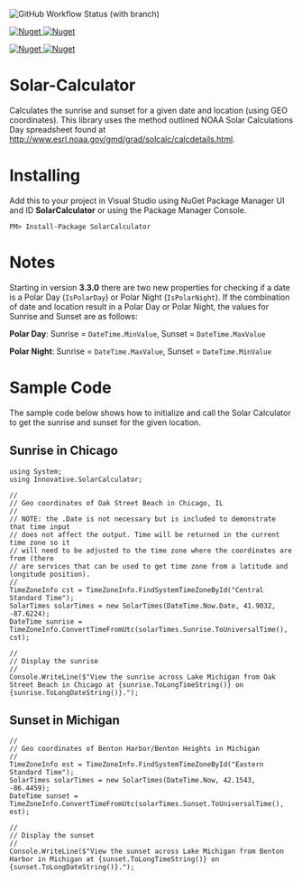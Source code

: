![GitHub Workflow Status (with branch)](https://img.shields.io/github/actions/workflow/status/porrey/Solar-Calculator/.github/workflows/dotnet.yml?style=for-the-badge)

[![Nuget](https://img.shields.io/nuget/v/Angle?label=Angle%20-%20NuGet&style=for-the-badge)
![Nuget](https://img.shields.io/nuget/dt/Angle?label=Downloads&style=for-the-badge)](https://www.nuget.org/packages/Angle/)

[![Nuget](https://img.shields.io/nuget/v/SolarCalculator?label=Solar%20Calculator%20-%20NuGet&style=for-the-badge)
![Nuget](https://img.shields.io/nuget/dt/SolarCalculator?label=Downloads&style=for-the-badge)](https://www.nuget.org/packages/SolarCalculator/)

# Solar-Calculator #
Calculates the sunrise and sunset for a given date and location (using GEO coordinates). This library uses the method outlined NOAA Solar Calculations Day spreadsheet found at http://www.esrl.noaa.gov/gmd/grad/solcalc/calcdetails.html.

# Installing #
Add this to your project in Visual Studio using NuGet Package Manager UI and ID **SolarCalculator** or using the Package Manager Console.

    PM> Install-Package SolarCalculator


# Notes #
Starting in version **3.3.0** there are two new properties for checking if a date is a Polar Day (`IsPolarDay`) or Polar Night (`IsPolarNight`). If the combination of date and location result in a Polar Day or Polar Night, the values for Sunrise and Sunset are as follows:

**Polar Day**:   Sunrise = `DateTime.MinValue`, Sunset = `DateTime.MaxValue`

**Polar Night**: Sunrise = `DateTime.MaxValue`, Sunset = `DateTime.MinValue`

# Sample Code #

The sample code below shows how to initialize and call the Solar Calculator to get the sunrise and sunset for the given location.

## Sunrise in Chicago ##

    using System;
    using Innovative.SolarCalculator;
    
    //
    // Geo coordinates of Oak Street Beach in Chicago, IL
    //
    // NOTE: the .Date is not necessary but is included to demonstrate that time input 
    // does not affect the output. Time will be returned in the current time zone so it 
    // will need to be adjusted to the time zone where the coordinates are from (there 
    // are services that can be used to get time zone from a latitude and longitude position).
    //
    TimeZoneInfo cst = TimeZoneInfo.FindSystemTimeZoneById("Central Standard Time");
    SolarTimes solarTimes = new SolarTimes(DateTime.Now.Date, 41.9032, -87.6224);
    DateTime sunrise = TimeZoneInfo.ConvertTimeFromUtc(solarTimes.Sunrise.ToUniversalTime(), cst);
    
    //
    // Display the sunrise
    //
    Console.WriteLine($"View the sunrise across Lake Michigan from Oak Street Beach in Chicago at {sunrise.ToLongTimeString()} on {sunrise.ToLongDateString()}.");

## Sunset in Michigan ##

    //
    // Geo coordinates of Benton Harbor/Benton Heights in Michigan
    //
    TimeZoneInfo est = TimeZoneInfo.FindSystemTimeZoneById("Eastern Standard Time");              
    SolarTimes solarTimes = new SolarTimes(DateTime.Now, 42.1543, -86.4459);
    DateTime sunset = TimeZoneInfo.ConvertTimeFromUtc(solarTimes.Sunset.ToUniversalTime(), est);
    
    //
    // Display the sunset
    //
    Console.WriteLine($"View the sunset across Lake Michigan from Benton Harbor in Michigan at {sunset.ToLongTimeString()} on {sunset.ToLongDateString()}.");
